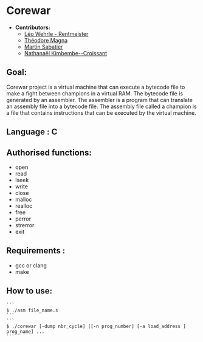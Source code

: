 # Corewar
- **Contributors:**
  - [Léo Wehrle - Rentmeister](https://github.com/leoWherle)
  - [Théodore Magna](https://github.com/TheodoreEpitech)
  - [Martin Sabatier](https://github.com/Nevi1)
  - [Nathanaël Kimbembe--Croissant](https://github.com/Nathanael-Kimbembe)

## Goal:
  Corewar project is a virtual machine that can execute a bytecode file to make a fight between champions in a virtual RAM. The bytecode file is generated by an assembler. The assembler is a program that can translate an assembly file into a bytecode file. The assembly file called a champion is a file that contains instructions that can be executed by the virtual machine.

## Language : C

## Authorised functions:
  - open
  - read
  - lseek
  - write
  - close
  - malloc
  - realloc
  - free
  - perror
  - strerror
  - exit

## Requirements :
  - gcc or clang
  - make

## How to use:
    
    ```
    $ ./asm file_name.s
    ```
    ```
    $ ./corewar [-dump nbr_cycle] [[-n prog_number] [-a load_address ] prog_name] ...
    ```